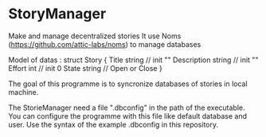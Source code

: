 # StoryManager

Make and manage decentralized stories
It use Noms (https://github.com/attic-labs/noms) to manage databases

Model of datas :
    struct Story {
        Title string        // init ""
	    Description string  // init ""
	    Effort int          // init 0
	    State string        // Open or Close
    }

The goal of this programme is to syncronize databases of stories in local machine.

The StorieManager need a file ".dbconfig" in the path of the executable. You can configure the programme with this file like default database and user.
Use the syntax of the example .dbconfig in this repository.